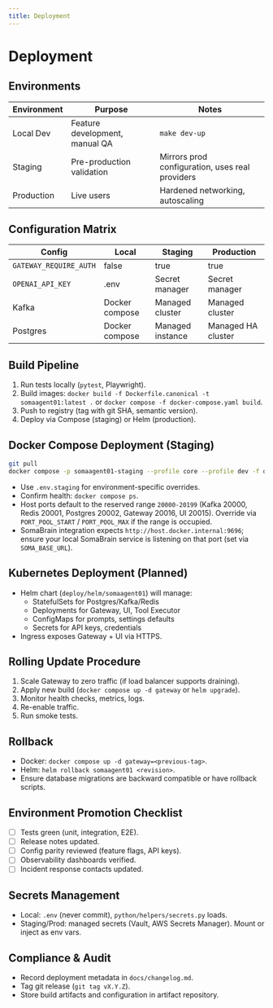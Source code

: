 ```yaml
---
title: Deployment
---
```


# Deployment

## Environments

| Environment | Purpose | Notes |
| --- | --- | --- |
| Local Dev | Feature development, manual QA | `make dev-up` |
| Staging | Pre-production validation | Mirrors prod configuration, uses real providers |
| Production | Live users | Hardened networking, autoscaling |

## Configuration Matrix

| Config | Local | Staging | Production |
| --- | --- | --- | --- |
| `GATEWAY_REQUIRE_AUTH` | false | true | true |
| `OPENAI_API_KEY` | .env | Secret manager | Secret manager |
| Kafka | Docker compose | Managed cluster | Managed cluster |
| Postgres | Docker compose | Managed instance | Managed HA cluster |

## Build Pipeline

1. Run tests locally (`pytest`, Playwright).
2. Build images: `docker build -f Dockerfile.canonical -t somaagent01:latest .` or `docker compose -f docker-compose.yaml build`.
3. Push to registry (tag with git SHA, semantic version).
4. Deploy via Compose (staging) or Helm (production).

## Docker Compose Deployment (Staging)

```bash
git pull
docker compose -p somaagent01-staging --profile core --profile dev -f docker-compose.yaml up -d
```

- Use `.env.staging` for environment-specific overrides.
- Confirm health: `docker compose ps`.
- Host ports default to the reserved range `20000-20199` (Kafka 20000, Redis 20001, Postgres 20002, Gateway 20016, UI 20015). Override via `PORT_POOL_START` / `PORT_POOL_MAX` if the range is occupied.
- SomaBrain integration expects `http://host.docker.internal:9696`; ensure your local SomaBrain service is listening on that port (set via `SOMA_BASE_URL`).

## Kubernetes Deployment (Planned)

- Helm chart (`deploy/helm/somaagent01`) will manage:
	- StatefulSets for Postgres/Kafka/Redis
	- Deployments for Gateway, UI, Tool Executor
	- ConfigMaps for prompts, settings defaults
	- Secrets for API keys, credentials
- Ingress exposes Gateway + UI via HTTPS.

## Rolling Update Procedure

1. Scale Gateway to zero traffic (if load balancer supports draining).
2. Apply new build (`docker compose up -d gateway` or `helm upgrade`).
3. Monitor health checks, metrics, logs.
4. Re-enable traffic.
5. Run smoke tests.

## Rollback

- Docker: `docker compose up -d gateway=<previous-tag>`.
- Helm: `helm rollback somaagent01 <revision>`.
- Ensure database migrations are backward compatible or have rollback scripts.

## Environment Promotion Checklist

- [ ] Tests green (unit, integration, E2E).
- [ ] Release notes updated.
- [ ] Config parity reviewed (feature flags, API keys).
- [ ] Observability dashboards verified.
- [ ] Incident response contacts updated.

## Secrets Management

- Local: `.env` (never commit), `python/helpers/secrets.py` loads.
- Staging/Prod: managed secrets (Vault, AWS Secrets Manager). Mount or inject as env vars.

## Compliance & Audit

- Record deployment metadata in `docs/changelog.md`.
- Tag git release (`git tag vX.Y.Z`).
- Store build artifacts and configuration in artifact repository.
